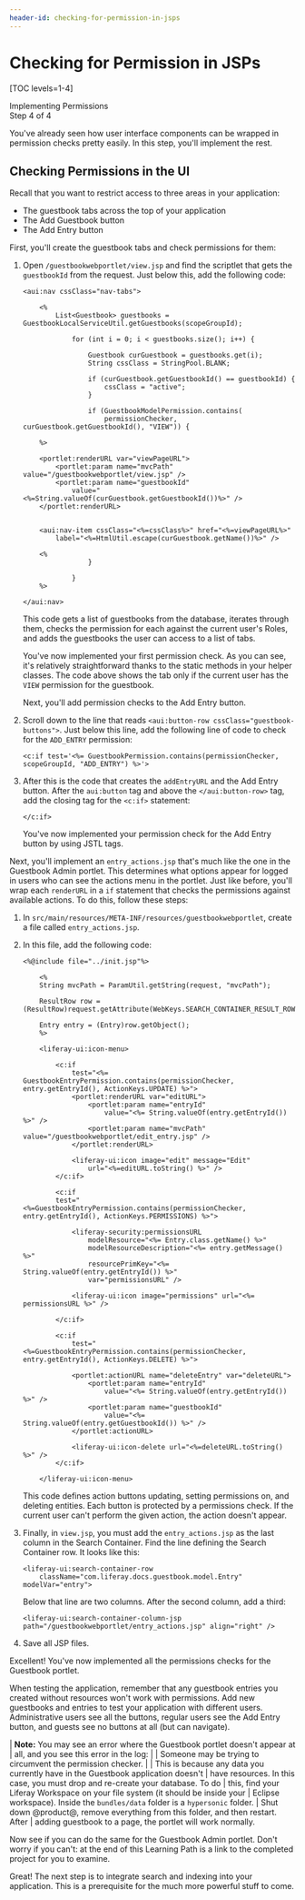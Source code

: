 ```yaml
---
header-id: checking-for-permission-in-jsps
---
```


# Checking for Permission in JSPs

[TOC levels=1-4]

<div class="learn-path-step">
    <p>Implementing Permissions<br>Step 4 of 4</p>
</div>

You've already seen how user interface components can be wrapped in permission
checks pretty easily. In this step, you'll implement the rest. 

## Checking Permissions in the UI

Recall that you want to restrict access to three areas in your application: 

- The guestbook tabs across the top of your application
- The Add Guestbook button
- The Add Entry button

First, you'll create the guestbook tabs and check permissions for them: 

1.  Open `/guestbookwebportlet/view.jsp` and find the scriptlet that gets the 
    `guestbookId` from the request. Just below this, add the following code: 

        <aui:nav cssClass="nav-tabs">

            <%
                List<Guestbook> guestbooks = GuestbookLocalServiceUtil.getGuestbooks(scopeGroupId);

                    for (int i = 0; i < guestbooks.size(); i++) {

                        Guestbook curGuestbook = guestbooks.get(i);
                        String cssClass = StringPool.BLANK;

                        if (curGuestbook.getGuestbookId() == guestbookId) {
                            cssClass = "active";
                        }

                        if (GuestbookModelPermission.contains(
                            permissionChecker, curGuestbook.getGuestbookId(), "VIEW")) {
                                                
            %>

            <portlet:renderURL var="viewPageURL">
                <portlet:param name="mvcPath" value="/guestbookwebportlet/view.jsp" />
                <portlet:param name="guestbookId"
                    value="<%=String.valueOf(curGuestbook.getGuestbookId())%>" />
            </portlet:renderURL>

                
            <aui:nav-item cssClass="<%=cssClass%>" href="<%=viewPageURL%>"
                label="<%=HtmlUtil.escape(curGuestbook.getName())%>" />

            <%  
                        }
                    
                    }
            %>

        </aui:nav>

    This code gets a list of guestbooks from the database, iterates through 
    them, checks the permission for each against the current user's Roles, and 
    adds the guestbooks the user can access to a list of tabs. 

    You've now implemented your first permission check. As you can see, it's 
    relatively straightforward thanks to the static methods in your helper 
    classes. The code above shows the tab only if the current user has the 
    `VIEW` permission for the guestbook. 

    Next, you'll add permission checks to the Add Entry button. 

2.  Scroll down to the line that reads 
    `<aui:button-row cssClass="guestbook-buttons">`. Just below this line, add 
    the following line of code to check for the `ADD_ENTRY` permission: 

        <c:if test='<%= GuestbookPermission.contains(permissionChecker, scopeGroupId, "ADD_ENTRY") %>'>

3.  After this is the code that creates the `addEntryURL` and the Add Entry 
    button. After the `aui:button` tag and above the `</aui:button-row>` tag, 
    add the closing tag for the `<c:if>` statement: 

        </c:if>

    You've now implemented your permission check for the Add Entry button by 
    using JSTL tags. 

Next, you'll implement an `entry_actions.jsp` that's much like the one in the
Guestbook Admin portlet. This determines what options appear for logged in users
who can see the actions menu in the portlet. Just like before, you'll wrap each
`renderURL` in a `if` statement that checks the permissions against available
actions. To do this, follow these steps: 

1.  In `src/main/resources/META-INF/resources/guestbookwebportlet`, create a 
    file called `entry_actions.jsp`. 

2.  In this file, add the following code: 

        <%@include file="../init.jsp"%>

            <%
            String mvcPath = ParamUtil.getString(request, "mvcPath");

            ResultRow row = (ResultRow)request.getAttribute(WebKeys.SEARCH_CONTAINER_RESULT_ROW);

            Entry entry = (Entry)row.getObject(); 
            %>

            <liferay-ui:icon-menu>

                <c:if
                    test="<%= GuestbookEntryPermission.contains(permissionChecker, entry.getEntryId(), ActionKeys.UPDATE) %>">
                    <portlet:renderURL var="editURL">
                        <portlet:param name="entryId"
                            value="<%= String.valueOf(entry.getEntryId()) %>" />
                        <portlet:param name="mvcPath" value="/guestbookwebportlet/edit_entry.jsp" />
                    </portlet:renderURL>

                    <liferay-ui:icon image="edit" message="Edit"
                        url="<%=editURL.toString() %>" />
                </c:if>

                <c:if
                test="<%=GuestbookEntryPermission.contains(permissionChecker, entry.getEntryId(), ActionKeys.PERMISSIONS) %>">

                    <liferay-security:permissionsURL
                        modelResource="<%= Entry.class.getName() %>"
                        modelResourceDescription="<%= entry.getMessage() %>"
                        resourcePrimKey="<%= String.valueOf(entry.getEntryId()) %>"
                        var="permissionsURL" />
                
                    <liferay-ui:icon image="permissions" url="<%= permissionsURL %>" />

                </c:if>

                <c:if
                    test="<%=GuestbookEntryPermission.contains(permissionChecker, entry.getEntryId(), ActionKeys.DELETE) %>">

                    <portlet:actionURL name="deleteEntry" var="deleteURL">
                        <portlet:param name="entryId"
                            value="<%= String.valueOf(entry.getEntryId()) %>" />
                        <portlet:param name="guestbookId"
                            value="<%= String.valueOf(entry.getGuestbookId()) %>" />
                    </portlet:actionURL>

                    <liferay-ui:icon-delete url="<%=deleteURL.toString() %>" />
                </c:if>

            </liferay-ui:icon-menu>

    This code defines action buttons updating, setting permissions on, and 
    deleting entities. Each button is protected by a permissions check. If the 
    current user can't perform the given action, the action doesn't appear. 

5.  Finally, in `view.jsp`, you must add the `entry_actions.jsp` as the last
    column in the Search Container. Find the line defining the Search Container
    row. It looks like this: 

        <liferay-ui:search-container-row
            className="com.liferay.docs.guestbook.model.Entry" modelVar="entry">

    Below that line are two columns. After the second column, add a third: 

        <liferay-ui:search-container-column-jsp path="/guestbookwebportlet/entry_actions.jsp" align="right" />

6.  Save all JSP files. 

Excellent! You've now implemented all the permissions checks for the Guestbook 
portlet. 

When testing the application, remember that any guestbook entries you created
without resources won't work with permissions. Add new guestbooks and entries to 
test your application with different users. Administrative users see all the 
buttons, regular users see the Add Entry button, and guests see no buttons at 
all (but can navigate). 

| **Note:** You may see an error where the Guestbook portlet doesn't appear at
| all, and you see this error in the log:
| 
|     Someone may be trying to circumvent the permission checker.
| 
| This is because any data you currently have in the Guestbook application doesn't
| have resources. In this case, you must drop and re-create your database. To do
| this, find your Liferay Workspace on your file system (it should be inside your
| Eclipse workspace). Inside the `bundles/data` folder is a `hypersonic` folder.
| Shut down @product@, remove everything from this folder, and then restart. After
| adding guestbook to a page, the portlet will work normally.

Now see if you can do the same for the Guestbook Admin portlet. Don't worry if
you can't: at the end of this Learning Path is a link to the completed project
for you to examine. 

Great! The next step is to integrate search and indexing into your application.
This is a prerequisite for the much more powerful stuff to come. 
